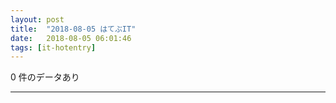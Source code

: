 ```yaml
---
layout: post
title:  "2018-08-05 はてぶIT"
date:   2018-08-05 06:01:46
tags: [it-hotentry]
---
```

0 件のデータあり

<hr>
